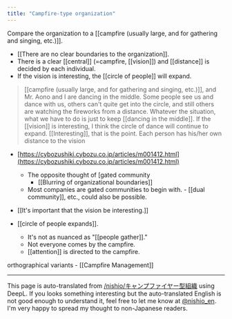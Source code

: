 ```yaml
---
title: "Campfire-type organization"
---
```


Compare the organization to a [[campfire (usually large, and for gathering and singing, etc.)]].
- [[There are no clear boundaries to the organization]].
- There is a clear [[central]] (=campfire, [[vision]]) and [[distance]] is decided by each individual.
- If the vision is interesting, the [[circle of people]] will expand.

> [[campfire (usually large, and for gathering and singing, etc.)]], and Mr. Aono and I are dancing in the middle. Some people see us and dance with us, others can't quite get into the circle, and still others are watching the fireworks from a distance.
>  Whatever the situation, what we have to do is just to keep [[dancing in the middle]].
>  If the [[vision]] is interesting, I think the circle of dance will continue to expand. [[Interesting]], that is the point.
>  Each person has his/her own distance to the vision
- [https://cybozushiki.cybozu.co.jp/articles/m001412.html](https://cybozushiki.cybozu.co.jp/articles/m001412.html)

    - The opposite thought of [gated community
        - [[Blurring of organizational boundaries]]
    - Most companies are gated communities to begin with.
            - [[dual community]], etc., could also be possible.

- [[It's important that the vision be interesting.]]

- [[circle of people expands]].
    - It's not as nuanced as "[[people gather]]."
    - Not everyone comes by the campfire.
    - [[attention]] is directed to the campfire.

orthographical variants
    - [[Campfire Management]]

---
This page is auto-translated from [/nishio/キャンプファイヤー型組織](https://scrapbox.io/nishio/キャンプファイヤー型組織) using DeepL. If you looks something interesting but the auto-translated English is not good enough to understand it, feel free to let me know at [@nishio_en](https://twitter.com/nishio_en). I'm very happy to spread my thought to non-Japanese readers.